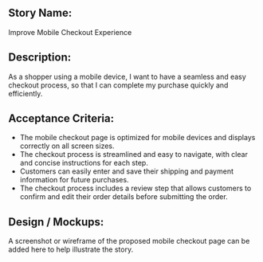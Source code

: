 ## Story Name:
Improve Mobile Checkout Experience

## Description:

As a shopper using a mobile device, I want to have a seamless and easy checkout process, so that I can complete my purchase quickly and efficiently.

## Acceptance Criteria:

*  The mobile checkout page is optimized for mobile devices and displays correctly on all screen sizes.
* The checkout process is streamlined and easy to navigate, with clear and concise instructions for each step.
* Customers can easily enter and save their shipping and payment information for future purchases.
* The checkout process includes a review step that allows customers to confirm and edit their order details before submitting the order.

## Design / Mockups:

A screenshot or wireframe of the proposed mobile checkout page can be added here to help illustrate the story.